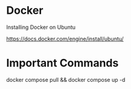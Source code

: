 # Docker

Installing Docker on Ubuntu

https://docs.docker.com/engine/install/ubuntu/


# Important Commands

docker compose pull && docker compose up -d
